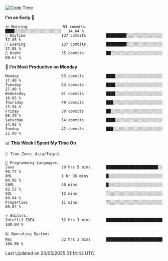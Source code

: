<!--START_SECTION:waka-->
![Code Time](http://img.shields.io/badge/Code%20Time-2%2C074%20hrs%2029%20mins-blue)

**I'm an Early 🐤** 

```text
🌞 Morning                53 commits          ████░░░░░░░░░░░░░░░░░░░░░   14.64 % 
🌆 Daytime                137 commits         █████████░░░░░░░░░░░░░░░░   37.85 % 
🌃 Evening                137 commits         █████████░░░░░░░░░░░░░░░░   37.85 % 
🌙 Night                  35 commits          ██░░░░░░░░░░░░░░░░░░░░░░░   09.67 % 
```
📅 **I'm Most Productive on Monday** 

```text
Monday                   63 commits          ████░░░░░░░░░░░░░░░░░░░░░   17.40 % 
Tuesday                  63 commits          ████░░░░░░░░░░░░░░░░░░░░░   17.40 % 
Wednesday                61 commits          ████░░░░░░░░░░░░░░░░░░░░░   16.85 % 
Thursday                 49 commits          ███░░░░░░░░░░░░░░░░░░░░░░   13.54 % 
Friday                   30 commits          ██░░░░░░░░░░░░░░░░░░░░░░░   08.29 % 
Saturday                 54 commits          ████░░░░░░░░░░░░░░░░░░░░░   14.92 % 
Sunday                   42 commits          ███░░░░░░░░░░░░░░░░░░░░░░   11.60 % 
```


📊 **This Week I Spent My Time On** 

```text
🕑︎ Time Zone: Asia/Taipei

💬 Programming Languages: 
Java                     29 hrs 5 mins       ███████████████████████░░   90.77 % 
XML                      1 hr 35 mins        █░░░░░░░░░░░░░░░░░░░░░░░░   04.95 % 
YAML                     48 mins             █░░░░░░░░░░░░░░░░░░░░░░░░   02.52 % 
SQL                      12 mins             ░░░░░░░░░░░░░░░░░░░░░░░░░   00.64 % 
Properties               11 mins             ░░░░░░░░░░░░░░░░░░░░░░░░░   00.62 % 

🔥 Editors: 
IntelliJ IDEA            32 hrs 3 mins       █████████████████████████   100.00 % 

💻 Operating System: 
Mac                      32 hrs 3 mins       █████████████████████████   100.00 % 
```


 Last Updated on 23/05/2025 01:14:43 UTC
<!--END_SECTION:waka-->
